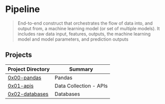 # Pipeline

> End-to-end construct that orchestrates the flow of data into, and output from, a machine learning model (or set of multiple models). It includes raw data input, features, outputs, the machine learning model and model parameters, and prediction outputs

## Projects

| Project Directory | Summary |
| ------ | ------ |
| [0x00-pandas](https://github.com/jhonaRiver/holbertonschool-machine_learning/tree/master/pipeline/0x00-pandas)| Pandas|
| [0x01-apis](https://github.com/jhonaRiver/holbertonschool-machine_learning/tree/master/pipeline/0x01-apis)| Data Collection - APIs|
| [0x02-databases]()| Databases|
